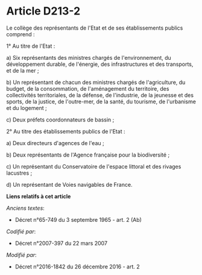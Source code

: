 # Article D213-2

Le collège des représentants de l'Etat et de ses établissements publics comprend : 

1° Au titre de l'Etat : 

a) Six représentants des ministres chargés de l'environnement, du développement durable, de l'énergie, des infrastructures et
des transports, et de la mer ; 

b) Un représentant de chacun des ministres chargés de l'agriculture, du budget, de la consommation, de l'aménagement du
territoire, des collectivités territoriales, de la défense, de l'industrie, de la jeunesse et des sports, de la justice, de
l'outre-mer, de la santé, du tourisme, de l'urbanisme et du logement ; 

c) Deux préfets coordonnateurs de bassin ; 

2° Au titre des établissements publics de l'Etat : 

a) Deux directeurs d'agences de l'eau ; 

b) Deux représentants de l'Agence française pour la biodiversité ; 

c) Un représentant du Conservatoire de l'espace littoral et des rivages lacustres ; 

d) Un représentant de Voies navigables de France.

**Liens relatifs à cet article**

_Anciens textes_:

  - Décret n°65-749 du 3 septembre 1965 - art. 2 (Ab)

_Codifié par_:

  - Décret n°2007-397 du 22 mars 2007

_Modifié par_:

  - Décret n°2016-1842 du 26 décembre 2016 - art. 2
